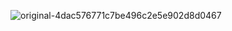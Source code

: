 ![original-4dac576771c7be496c2e5e902d8d0467](https://github.com/oskarilvs/StoryScape/assets/145098972/2856bb94-e1a8-455c-9c0d-ca0f76eefd6e)
